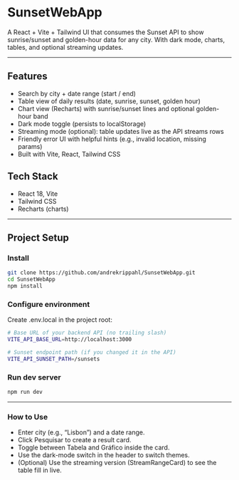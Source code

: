 # SunsetWebApp

A React + Vite + Tailwind UI that consumes the Sunset API to show sunrise/sunset and golden-hour data for any city. With dark mode, charts, tables, and optional streaming updates.

---

## Features

- Search by city + date range (start / end)
- Table view of daily results (date, sunrise, sunset, golden hour)
- Chart view (Recharts) with sunrise/sunset lines and optional golden-hour band
- Dark mode toggle (persists to localStorage)
- Streaming mode (optional): table updates live as the API streams rows
- Friendly error UI with helpful hints (e.g., invalid location, missing params)
- Built with Vite, React, Tailwind CSS

## Tech Stack

- React 18, Vite
- Tailwind CSS
- Recharts (charts)

---

## Project Setup

### Install

```bash
git clone https://github.com/andrekrippahl/SunsetWebApp.git
cd SunsetWebApp
npm install
```
### Configure environment

Create .env.local in the project root:
```bash
# Base URL of your backend API (no trailing slash)
VITE_API_BASE_URL=http://localhost:3000

# Sunset endpoint path (if you changed it in the API)
VITE_API_SUNSET_PATH=/sunsets
```

### Run dev server

```bash
npm run dev
```

---

### How to Use

- Enter city (e.g., “Lisbon”) and a date range.
- Click Pesquisar to create a result card.
- Toggle between Tabela and Gráfico inside the card.
- Use the dark-mode switch in the header to switch themes.
- (Optional) Use the streaming version (StreamRangeCard) to see the table fill in live.
